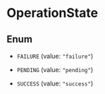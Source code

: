 

# OperationState

## Enum


* `FAILURE` (value: `"failure"`)

* `PENDING` (value: `"pending"`)

* `SUCCESS` (value: `"success"`)



